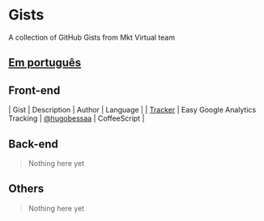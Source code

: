 Gists
=====

A collection of GitHub Gists from Mkt Virtual team

## [Em português](https://github.com/mktvirtual/gists/blob/master/README-pt-BR.md)

## Front-end
| Gist | Description | Author | Language |
| [Tracker](https://gist.github.com/hugobessaa/8659318) | Easy Google Analytics Tracking | [@hugobessaa](https://gist.github.com/hugobessaa) | CoffeeScript |

## Back-end
> Nothing here yet

## Others
> Nothing here yet
